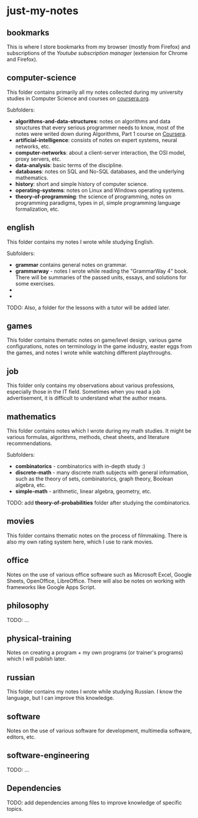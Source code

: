 # just-my-notes

## bookmarks

This is where I store bookmarks from my browser (mostly from Firefox) and subscriptions of the *Youtube subscription manager* (extension for Chrome and Firefox).

## computer-science

This folder contains primarily all my notes collected during my university studies in Computer Science and courses on [coursera.org](coursera.org).

Subfolders:

- **algorithms-and-data-structures**: notes on algorithms and data structures that every serious programmer
needs to know, most of the notes were writed down during Algorithms, Part 1 course on [Coursera](https://www.coursera.org/learn/algorithms-part1).
- **artificial-intelligence**: consists of notes on expert systems, neural networks, etc.
- **computer-networks**: about a client-server interaction, the OSI model, proxy servers, etc.
- **data-analysis**: basic terms of the discipline.
- **databases**: notes on SQL and No-SQL databases, and the underlying mathematics.
- **history**: short and simple history of computer science.
- **operating-systems**: notes on Linux and Windows operating systems.
- **theory-of-programming**: the science of programming, notes on programming paradigms, types in pl, simple programming language formalization, etc.

## english

This folder contains my notes I wrote while studying English.

Subfolders:

- **grammar** contains general notes on grammar. 
- **grammarway** - notes I wrote while reading the "GrammarWay 4" book. There will be summaries of the passed units, essays, and solutions for some exercises.
- 
- 

TODO: Also, a folder for the lessons with a tutor will be added later.

## games

This folder contains thematic notes on game/level design, various game configurations, notes on terminology in the game industry, easter eggs from the games, and notes I wrote while watching different playthroughs.

## job

This folder only contains my observations about various professions, especially those in the IT field. Sometimes when you read a job advertisement, it is difficult to understand what the author means.

## mathematics

This folder contains notes which I wrote during my math studies. It might be various formulas, algorithms, methods, cheat sheets, and literature recommendations.

Subfolders:

- **combinatorics** - combinatorics with in-depth study :)
- **discrete-math** - many discrete math subjects with general information, such as the theory of sets, combinatorics, graph theory, Boolean algebra, etc.
- **simple-math** - arithmetic, linear algebra, geometry, etc.

TODO: add **theory-of-probabilities** folder after studying the combinatorics.

## movies

This folder contains thematic notes on the process of filmmaking. There is also my own rating system here, which I use to rank movies.

## office

Notes on the use of various office software such as Microsoft Excel, Google Sheets, OpenOffice, LibreOffice. There will also be notes on working with frameworks like Google Apps Script.

## philosophy

TODO: ...

## physical-training

Notes on creating a program + my own programs (or trainer's programs) which I will publish later.  

## russian

This folder contains my notes I wrote while studying Russian. I know the language, but I can improve this knowledge.

## software

Notes on the use of various software for development, multimedia software, editors, etc.

## software-engineering

TODO: ...

## Dependencies

TODO: add dependencies among files to improve knowledge of specific topics.
